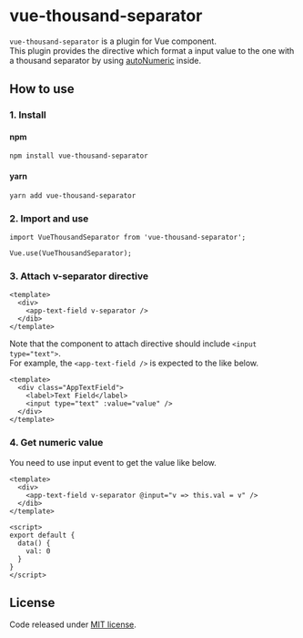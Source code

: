 # vue-thousand-separator
`vue-thousand-separator` is a plugin for Vue component.<br>
This plugin provides the directive which format a input value to the one with a thousand separator by using [autoNumeric](https://github.com/autoNumeric/autoNumeric) inside.

## How to use
### 1. Install
#### npm
`npm install vue-thousand-separator`

#### yarn
`yarn add vue-thousand-separator`

### 2. Import and use

```
import VueThousandSeparator from 'vue-thousand-separator';

Vue.use(VueThousandSeparator);
```

### 3. Attach v-separator directive

```
<template>
  <div>
    <app-text-field v-separator />
  </dib>
</template>
```

Note that the component to attach directive should include `<input type="text">`.<br>
For example, the `<app-text-field />` is expected to the like below.

```
<template>
  <div class="AppTextField">
    <label>Text Field</label>
    <input type="text" :value="value" />
  </div>
</template>
```

### 4. Get numeric value
You need to use input event to get the value like below.

```
<template>
  <div>
    <app-text-field v-separator @input="v => this.val = v" />
  </dib>
</template>

<script>
export default {
  data() {
    val: 0
  }
}
</script>
```

## License
Code released under [MIT license](LICENSE).
